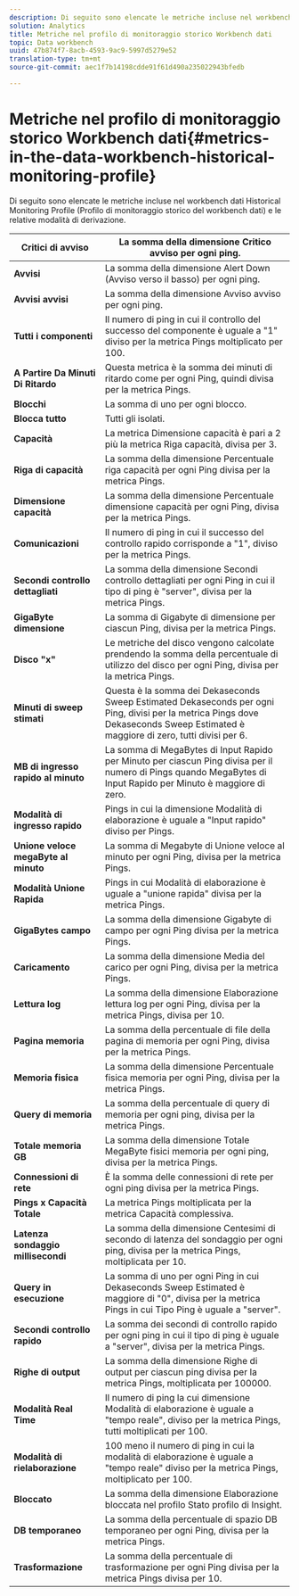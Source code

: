 ```yaml
---
description: Di seguito sono elencate le metriche incluse nel workbench dati Historical Monitoring Profile (Profilo di monitoraggio storico del workbench dati) e le relative modalità di derivazione.
solution: Analytics
title: Metriche nel profilo di monitoraggio storico Workbench dati
topic: Data workbench
uuid: 47b874f7-8acb-4593-9ac9-5997d5279e52
translation-type: tm+mt
source-git-commit: aec1f7b14198cdde91f61d490a235022943bfedb

---
```



# Metriche nel profilo di monitoraggio storico Workbench dati{#metrics-in-the-data-workbench-historical-monitoring-profile}

Di seguito sono elencate le metriche incluse nel workbench dati Historical Monitoring Profile (Profilo di monitoraggio storico del workbench dati) e le relative modalità di derivazione.

| **Critici di avviso** | La somma della dimensione Critico avviso per ogni ping. |
|---|---|
| **Avvisi** | La somma della dimensione Alert Down (Avviso verso il basso) per ogni ping. |
| **Avvisi avvisi** | La somma della dimensione Avviso avviso per ogni ping. |
| **Tutti i componenti** | Il numero di ping in cui il controllo del successo del componente è uguale a &quot;1&quot; diviso per la metrica Pings moltiplicato per 100. |
| **A Partire Da Minuti Di Ritardo** | Questa metrica è la somma dei minuti di ritardo come per ogni Ping, quindi divisa per la metrica Pings. |
| **Blocchi** | La somma di uno per ogni blocco. |
| **Blocca tutto** | Tutti gli isolati. |
| **Capacità** | La metrica Dimensione capacità è pari a 2 più la metrica Riga capacità, divisa per 3. |
| **Riga di capacità** | La somma della dimensione Percentuale riga capacità per ogni Ping divisa per la metrica Pings. |
| **Dimensione capacità** | La somma della dimensione Percentuale dimensione capacità per ogni Ping, divisa per la metrica Pings. |
| **Comunicazioni** | Il numero di ping in cui il successo del controllo rapido corrisponde a &quot;1&quot;, diviso per la metrica Pings. |
| **Secondi controllo dettagliati** | La somma della dimensione Secondi controllo dettagliati per ogni Ping in cui il tipo di ping è &quot;server&quot;, divisa per la metrica Pings. |
| **GigaByte dimensione** | La somma di Gigabyte di dimensione per ciascun Ping, divisa per la metrica Pings. |
| **Disco &quot;x&quot;** | Le metriche del disco vengono calcolate prendendo la somma della percentuale di utilizzo del disco per ogni Ping, divisa per la metrica Pings. |
| **Minuti di sweep stimati** | Questa è la somma dei Dekaseconds Sweep Estimated Dekaseconds per ogni Ping, divisi per la metrica Pings dove Dekaseconds Sweep Estimated è maggiore di zero, tutti divisi per 6. |
| **MB di ingresso rapido al minuto** | La somma di MegaBytes di Input Rapido per Minuto per ciascun Ping divisa per il numero di Pings quando MegaBytes di Input Rapido per Minuto è maggiore di zero. |
| **Modalità di ingresso rapido** | Pings in cui la dimensione Modalità di elaborazione è uguale a &quot;Input rapido&quot; diviso per Pings. |
| **Unione veloce megaByte al minuto** | La somma di Megabyte di Unione veloce al minuto per ogni Ping, divisa per la metrica Pings. |
| **Modalità Unione Rapida** | Pings in cui Modalità di elaborazione è uguale a &quot;unione rapida&quot; divisa per la metrica Pings. |
| **GigaBytes campo** | La somma della dimensione Gigabyte di campo per ogni Ping divisa per la metrica Pings. |
| **Caricamento** | La somma della dimensione Media del carico per ogni Ping, divisa per la metrica Pings. |
| **Lettura log** | La somma della dimensione Elaborazione lettura log per ogni Ping, divisa per la metrica Pings, divisa per 10. |
| **Pagina memoria** | La somma della percentuale di file della pagina di memoria per ogni Ping, divisa per la metrica Pings. |
| **Memoria fisica** | La somma della dimensione Percentuale fisica memoria per ogni Ping, divisa per la metrica Pings. |
| **Query di memoria** | La somma della percentuale di query di memoria per ogni ping, divisa per la metrica Pings. |
| **Totale memoria GB** | La somma della dimensione Totale MegaByte fisici memoria per ogni ping, divisa per la metrica Pings. |
| **Connessioni di rete** | È la somma delle connessioni di rete per ogni ping divisa per la metrica Pings. |
| **Pings x Capacità Totale** | La metrica Pings moltiplicata per la metrica Capacità complessiva. |
| **Latenza sondaggio millisecondi** | La somma della dimensione Centesimi di secondo di latenza del sondaggio per ogni ping, divisa per la metrica Pings, moltiplicata per 10. |
| **Query in esecuzione** | La somma di uno per ogni Ping in cui Dekaseconds Sweep Estimated è maggiore di &quot;0&quot;, divisa per la metrica Pings in cui Tipo Ping è uguale a &quot;server&quot;. |
| **Secondi controllo rapido** | La somma dei secondi di controllo rapido per ogni ping in cui il tipo di ping è uguale a &quot;server&quot;, divisa per la metrica Pings. |
| **Righe di output** | La somma della dimensione Righe di output per ciascun ping divisa per la metrica Pings, moltiplicata per 100000. |
| **Modalità Real Time** | Il numero di ping la cui dimensione Modalità di elaborazione è uguale a &quot;tempo reale&quot;, diviso per la metrica Pings, tutti moltiplicati per 100. |
| **Modalità di rielaborazione** | 100 meno il numero di ping in cui la modalità di elaborazione è uguale a &quot;tempo reale&quot; diviso per la metrica Pings, moltiplicato per 100. |
| **Bloccato** | La somma della dimensione Elaborazione bloccata nel profilo Stato [](../../../home/monitoring-installation/monitoring-appendix/monitoring-profile-status.md#concept-d4cd7da41c8a42bab4aea25418264e64) profilo di Insight. |
| **DB temporaneo** | La somma della percentuale di spazio DB temporaneo per ogni Ping, divisa per la metrica Pings. |
| **Trasformazione** | La somma della percentuale di trasformazione per ogni Ping divisa per la metrica Pings divisa per 10. |

